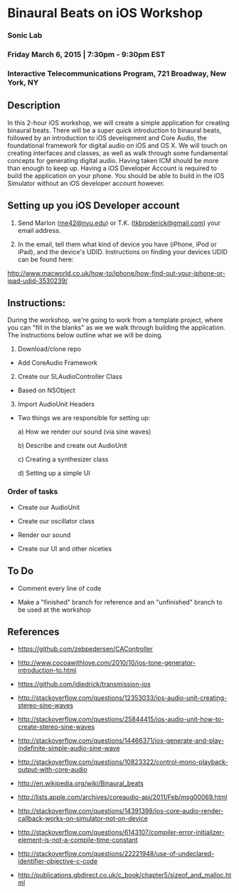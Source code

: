 # Binaural Beats on iOS Workshop

### Sonic Lab
### Friday March 6, 2015 | 7:30pm - 9:30pm EST
### Interactive Telecommunications Program, 721 Broadway, New York, NY

## Description

In this 2-hour iOS workshop, we will create a simple application for creating binaural beats. There will be a super quick introduction to binaural beats, followed by an introduction to iOS development and Core Audio, the foundational framework for digital audio on iOS and OS X. We will touch on creating interfaces and classes, as well as walk through some fundamental concepts for generating digital audio. Having taken ICM should be more than enough to keep up. Having a iOS Developer Account is required to build the application on your phone. You should be able to build in the iOS Simulator without an iOS developer account however.

## Setting up you iOS Developer account

1) Send Marlon (<me42@nyu.edu>) or T.K. (<tkbroderick@gmail.com>) your email address.

2) In the email, tell them what kind of device you have (iPhone, iPod or iPad), and the device's UDID. Instructions on finding your devices UDID can be found here:

http://www.macworld.co.uk/how-to/iphone/how-find-out-your-iphone-or-ipad-udid-3530239/

## Instructions:

During the workshop, we're going to work from a template project, where you can "fill in the blanks" as we we walk through building the application. The instructions below outline what we will be doing.

1) Download/clone repo

* Add CoreAudio Framework

2) Create our SLAudioController Class

* Based on NSObject

3) Import AudioUnit Headers

* Two things we are responsible for setting up:

	a) How we render our sound (via sine waves)

	b) Describe and create out AudioUnit

	c) Creating a synthesizer class

	d) Setting up a simple UI

### Order of tasks 

* Create our AudioUnit

* Create our oscillator class

* Render our sound

* Create our UI and other niceties

## To Do

* Comment every line of code

* Make a "finished" branch for reference and an "unfinished" branch to be used at the workshop

## References

* https://github.com/zebpedersen/CAController

* http://www.cocoawithlove.com/2010/10/ios-tone-generator-introduction-to.html

* https://github.com/jdiedrick/transmission-ios

* http://stackoverflow.com/questions/12353033/ios-audio-unit-creating-stereo-sine-waves

* http://stackoverflow.com/questions/25844415/ios-audio-unit-how-to-create-stereo-sine-waves

* http://stackoverflow.com/questions/14466371/ios-generate-and-play-indefinite-simple-audio-sine-wave

* http://stackoverflow.com/questions/10823322/control-mono-playback-output-with-core-audio

* http://en.wikipedia.org/wiki/Binaural_beats

* http://lists.apple.com/archives/coreaudio-api/2011/Feb/msg00069.html

* http://stackoverflow.com/questions/14391398/ios-core-audio-render-callback-works-on-simulator-not-on-device

* http://stackoverflow.com/questions/6143107/compiler-error-initializer-element-is-not-a-compile-time-constant

* http://stackoverflow.com/questions/22221948/use-of-undeclared-identifier-objective-c-code

* http://publications.gbdirect.co.uk/c_book/chapter5/sizeof_and_malloc.html
